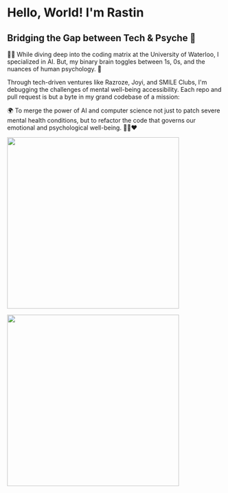 # Hello, World! I'm Rastin
## Bridging the Gap between Tech & Psyche 🧠

👨‍💻 While diving deep into the coding matrix at the University of Waterloo, I specialized in AI. But, my binary brain toggles between 1s, 0s, and the nuances of human psychology. 🧠

Through tech-driven ventures like Razroze, Joyi, and SMILE Clubs, I'm debugging the challenges of mental well-being accessibility. Each repo and pull request is but a byte in my grand codebase of a mission:

🌍 To merge the power of AI and computer science not just to patch severe mental health conditions, but to refactor the code that governs our emotional and psychological well-being. 🤖➕❤️

<a href="https://giphy.com/gifs/LmNwrBhejkK9EFP504" target="blank"><img align="center" src="https://media.giphy.com/media/LmNwrBhejkK9EFP504/giphy.gif" height="400" /></a>

<img src="https://github-readme-stats.vercel.app/api?username=rastin1379&show_icons=true&theme=ADD_THEME_HERE" width="400">
